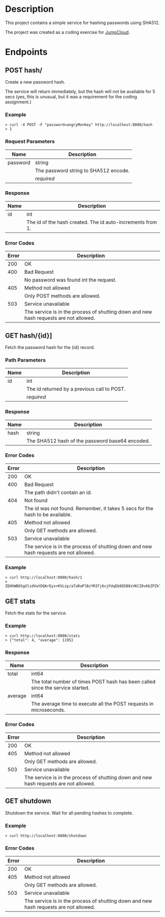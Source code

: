 # Description
This project contains a simple service for hashing passwords using SHA512.

The project was created as a coding exercise for [JumpCloud](http://www.jumpcloud.com).

# Endpoints

## POST hash/

Create a new password hash.

The service will return immediately, but the hash will not be available for 5 secs (yes, this is unusual, but it was a requirement for the coding assignment.)

### Example
```
> curl -X POST -F "password=angryMonkey" http://localhost:8080/hash
> 1
```

### Request Parameters

| Name     | Description |
|----------|-------------|
| password | string<br/>      |
|          | The password string to SHA512 encode.<br/> |
|          | *required* |

### Response

| Name     | Description |
|----------|-------------|
| id       | int<br/>      |
|          | The id of the hash created.  The id auto-increments from 1. |

### Error Codes

| Error     | Description |
|----------|-------------|
| 200       | OK        |
| 400       | Bad Request<br/> |
|           | No password was found int the request. |
| 405       | Method not allowed<br/> |
|           | Only POST methods are allowed. |
| 503       | Service unavailable<br/> |
|           | The service is in the process of shutting down and new hash requests are not allowed. |

## GET hash/{id}]

Fetch the password hash for the {id} record.

### Path Parameters

| Name     | Description |
|----------|-------------|
| id       | int<br/>      |
|          | The id returned by a previous call to POST.<br/> |
|          | *required* |

### Response

| Name     | Description |
|----------|-------------|
| hash     | string<br/>      |
|          | The SHA512 hash of the password base64 encoded.<br/> |

### Error Codes

| Error     | Description |
|----------|-------------|
| 200       | OK        |
| 400       | Bad Request<br/> |
|           | The path didn't contain an id. |
| 404       | Not found<br/> |
|           | The id was not found.  Remember, it takes 5 secs for the hash to be available. |
| 405       | Method not allowed<br/> |
|           | Only GET methods are allowed. |
| 503       | Service unavailable<br/> |
|           | The service is in the process of shutting down and new hash requests are not allowed. |

### Example
```
> curl http://localhost:8080/hash/1
> ZEHhWB65gUlzdVwtDQArEyx+KVLzp/aTaRaPlBzYRIFj6vjFdqEb0Q5B8zVKCZ0vKbZPZklJz0Fd7su2A+gf7Q==
```

## GET stats

Fetch the stats for the service.

### Example
```
> curl http://localhost:8080/stats
> {"total": 4, "average": 1195}
```

### Response

| Name     | Description |
|----------|-------------|
| total    | int64<br/>      |
|          | The total number of times POST hash has been called since the service started. |
| average  | int64<br/>      |
|          | The average time to execute all the POST requests in microseconds. |

### Error Codes

| Error     | Description |
|----------|-------------|
| 200       | OK        |
| 405       | Method not allowed<br/> |
|           | Only GET methods are allowed. |
| 503       | Service unavailable<br/> |
|           | The service is in the process of shutting down and new hash requests are not allowed. |

## GET shutdown

Shutdown the service.  Wait for all pending hashes to complete.

### Example
```
> curl http://localhost:8080/shutdown
```
### Error Codes

| Error     | Description |
|----------|-------------|
| 200       | OK        |
| 405       | Method not allowed<br/> |
|           | Only GET methods are allowed. |
| 503       | Service unavailable<br/> |
|           | The service is in the process of shutting down and new hash requests are not allowed. |

